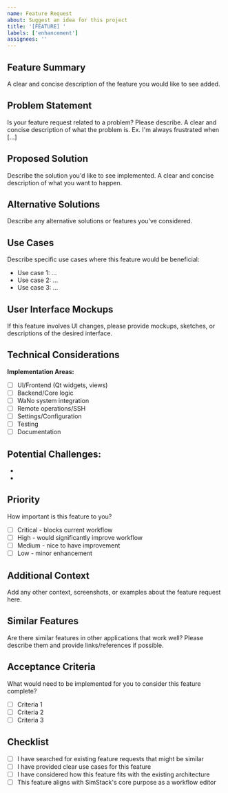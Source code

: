 ```yaml
---
name: Feature Request
about: Suggest an idea for this project
title: '[FEATURE] '
labels: ['enhancement']
assignees: ''
---
```


## Feature Summary

A clear and concise description of the feature you would like to see added.

## Problem Statement

Is your feature request related to a problem? Please describe.
A clear and concise description of what the problem is. Ex. I'm always frustrated when [...]

## Proposed Solution

Describe the solution you'd like to see implemented.
A clear and concise description of what you want to happen.

## Alternative Solutions

Describe any alternative solutions or features you've considered.

## Use Cases

Describe specific use cases where this feature would be beneficial:

- Use case 1: ...
- Use case 2: ...
- Use case 3: ...

## User Interface Mockups

If this feature involves UI changes, please provide mockups, sketches, or descriptions of the desired interface.

## Technical Considerations

<!-- For technical contributors -->

**Implementation Areas:**
- [ ] UI/Frontend (Qt widgets, views)
- [ ] Backend/Core logic
- [ ] WaNo system integration
- [ ] Remote operations/SSH
- [ ] Settings/Configuration
- [ ] Testing
- [ ] Documentation

**Potential Challenges:**
- 
- 
- 

## Priority

How important is this feature to you?

- [ ] Critical - blocks current workflow
- [ ] High - would significantly improve workflow
- [ ] Medium - nice to have improvement
- [ ] Low - minor enhancement

## Additional Context

Add any other context, screenshots, or examples about the feature request here.

## Similar Features

Are there similar features in other applications that work well? Please describe them and provide links/references if possible.

## Acceptance Criteria

What would need to be implemented for you to consider this feature complete?

- [ ] Criteria 1
- [ ] Criteria 2
- [ ] Criteria 3

## Checklist

- [ ] I have searched for existing feature requests that might be similar
- [ ] I have provided clear use cases for this feature
- [ ] I have considered how this feature fits with the existing architecture
- [ ] This feature aligns with SimStack's core purpose as a workflow editor